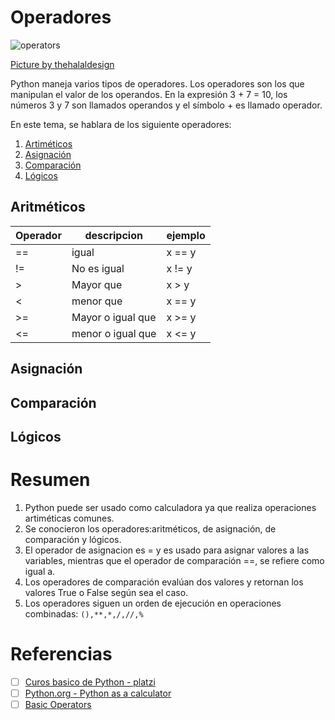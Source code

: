 # Operadores
![operators](https://cdn.pixabay.com/photo/2021/10/05/21/46/math-6683827_640.png)

[Picture by thehalaldesign](https://pixabay.com/users/thehalaldesign-19718486/)

Python maneja varios tipos de operadores. Los operadores son los que manipulan el valor de los operandos. En la expresión 3 + 7 = 10, los números 3 y 7 son llamados operandos y el símbolo + es llamado operador.

En este tema, se hablara de los siguiente operadores:
1. [Artiméticos](https://github.com/r3card0/Python-Notes/blob/main/PythonBasic/03_operadores.md#aritm%C3%A9ticos)
2. [Asignación](https://github.com/r3card0/Python-Notes/blob/main/PythonBasic/03_operadores.md#asignaci%C3%B3n)
3. [Comparación](https://github.com/r3card0/Python-Notes/blob/main/PythonBasic/03_operadores.md#comparaci%C3%B3n)
4. [Lógicos](https://github.com/r3card0/Python-Notes/blob/main/PythonBasic/03_operadores.md#l%C3%B3gicos)

## Aritméticos
|Operador|descripcion|ejemplo|
|-|-|-|
| == | igual|x == y|
| != | No es igual|x != y|
| > | Mayor que |x > y|
| < | menor que |x == y|
| >= | Mayor o igual que |x >= y|
| <= | menor o igual que |x <= y|

## Asignación
## Comparación
## Lógicos

# Resumen
1. Python puede ser usado como calculadora ya que realiza operaciones artiméticas comunes.
2. Se conocieron los operadores:aritméticos, de asignación, de comparación y lógicos.
3. El operador de asignacion es = y es usado para asignar valores a las variables, mientras que el operador de comparación ==, se refiere como igual a.
4. Los operadores de comparación evalúan dos valores y retornan los valores True o False según sea el caso.
5. Los operadores siguen un orden de ejecución en operaciones combinadas: ```(),**,*,/,//,%```

# Referencias
- [ ] [Curos basico de Python - platzi]()
- [ ] [Python.org - Python as a calculator](https://docs.python.org/3/tutorial/introduction.html#using-python-as-a-calculator)
- [ ] [Basic Operators](https://www.tutorialspoint.com/python/python_basic_operators.htm)
